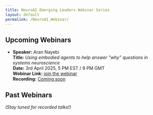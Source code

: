 ```yaml
---
title: NeuroAI Emerging Leaders Webinar Series
layout: default
permalink: /NeuroAI_Webinar/
---
```


<!--![NeuroAI Webinar Banner](../assets/webinar_banner.png)-->  

## Upcoming Webinars  

- **Speaker:** Aran Nayebi  
  **Title:** *Using embodied agents to help answer "why" questions in systems neuroscience*  
  **Date:** 3rd April 2025, 5 PM EST / 9 PM GMT  
  **Webinar Link:**  [join the webinar](https://monash.zoom.us/j/85798268827?pwd=Zc9R2cwvlRj2arSSeiaOE0aGanj65O.1)   
  **Recording:** [Coming soon](#)  

## Past Webinars  

*(Stay tuned for recorded talks!)*  
